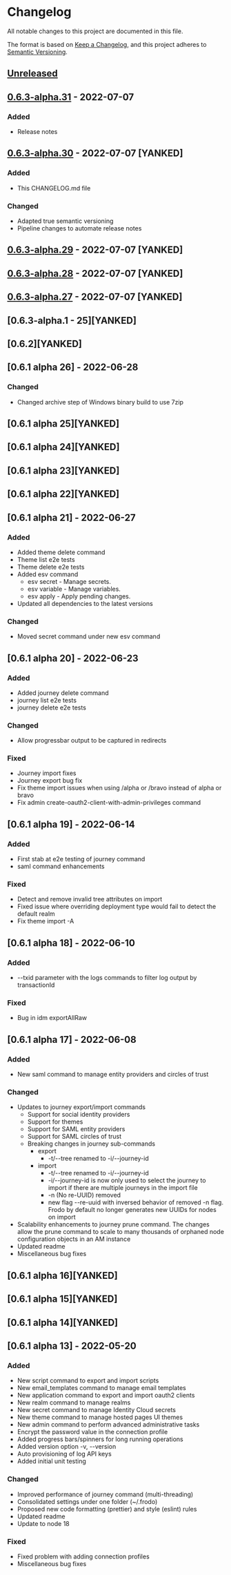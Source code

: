 # Changelog

All notable changes to this project are documented in this file.

The format is based on [Keep a Changelog](https://keepachangelog.com/en/1.0.0/),
and this project adheres to [Semantic Versioning](https://semver.org/spec/v2.0.0.html).

## [Unreleased]

## [0.6.3-alpha.31] - 2022-07-07

### Added

-   Release notes

## [0.6.3-alpha.30] - 2022-07-07 [YANKED]

### Added

-   This CHANGELOG.md file

### Changed

-   Adapted true semantic versioning
-   Pipeline changes to automate release notes

## [0.6.3-alpha.29] - 2022-07-07 [YANKED]

## [0.6.3-alpha.28] - 2022-07-07 [YANKED]

## [0.6.3-alpha.27] - 2022-07-07 [YANKED]

## [0.6.3-alpha.1 - 25][YANKED]

## [0.6.2][YANKED]

## [0.6.1 alpha 26] - 2022-06-28

### Changed

-   Changed archive step of Windows binary build to use 7zip

## [0.6.1 alpha 25][YANKED]

## [0.6.1 alpha 24][YANKED]

## [0.6.1 alpha 23][YANKED]

## [0.6.1 alpha 22][YANKED]

## [0.6.1 alpha 21] - 2022-06-27

### Added

-   Added theme delete command
-   Theme list e2e tests
-   Theme delete e2e tests
-   Added esv command
    -   esv secret - Manage secrets.
    -   esv variable - Manage variables.
    -   esv apply - Apply pending changes.
-   Updated all dependencies to the latest versions

### Changed

-   Moved secret command under new esv command

## [0.6.1 alpha 20] - 2022-06-23

### Added

-   Added journey delete command
-   journey list e2e tests
-   journey delete e2e tests

### Changed

-   Allow progressbar output to be captured in redirects

### Fixed

-   Journey import fixes
-   Journey export bug fix
-   Fix theme import issues when using /alpha or /bravo instead of alpha or bravo
-   Fix admin create-oauth2-client-with-admin-privileges command

## [0.6.1 alpha 19] - 2022-06-14

### Added

-   First stab at e2e testing of journey command
-   saml command enhancements

### Fixed

-   Detect and remove invalid tree attributes on import
-   Fixed issue where overriding deployment type would fail to detect the default realm
-   Fix theme import -A

## [0.6.1 alpha 18] - 2022-06-10

### Added

-   \--txid parameter with the logs commands to filter log output by transactionId

### Fixed

-   Bug in idm exportAllRaw

## [0.6.1 alpha 17] - 2022-06-08

### Added

-   New saml command to manage entity providers and circles of trust

### Changed

-   Updates to journey export/import commands
    -   Support for social identity providers
    -   Support for themes
    -   Support for SAML entity providers
    -   Support for SAML circles of trust
    -   Breaking changes in journey sub-commands
        -   export
            -   \-t/--tree renamed to -i/--journey-id
        -   import
            -   \-t/--tree renamed to -i/--journey-id
            -   \-i/--journey-id is now only used to select the journey to import if there are multiple journeys in the import file
            -   \-n (No re-UUID) removed
            -   new flag --re-uuid with inversed behavior of removed -n flag. Frodo by default no longer generates new UUIDs for nodes on import
-   Scalability enhancements to journey prune command. The changes allow the prune command to scale to many thousands of orphaned node configuration objects in an AM instance
-   Updated readme
-   Miscellaneous bug fixes

## [0.6.1 alpha 16][YANKED]

## [0.6.1 alpha 15][YANKED]

## [0.6.1 alpha 14][YANKED]

## [0.6.1 alpha 13] - 2022-05-20

### Added

-   New script command to export and import scripts
-   New email_templates command to manage email templates
-   New application command to export and import oauth2 clients
-   New realm command to manage realms
-   New secret command to manage Identity Cloud secrets
-   New theme command to manage hosted pages UI themes
-   New admin command to perform advanced administrative tasks
-   Encrypt the password value in the connection profile
-   Added progress bars/spinners for long running operations
-   Added version option -v, --version
-   Auto provisioning of log API keys
-   Added initial unit testing

### Changed

-   Improved performance of journey command (multi-threading)
-   Consolidated settings under one folder (~/.frodo)
-   Proposed new code formatting (prettier) and style (eslint) rules
-   Updated readme
-   Update to node 18

### Fixed

-   Fixed problem with adding connection profiles
-   Miscellaneous bug fixes

[Unreleased]: https://github.com/rockcarver/frodo/compare/v0.6.3-alpha.31...HEAD

[0.6.3-alpha.31]: https://github.com/rockcarver/frodo/compare/v0.6.3-alpha.30...v0.6.3-alpha.31

[0.6.3-alpha.30]: https://github.com/rockcarver/frodo/compare/v0.6.3-alpha.29...v0.6.3-alpha.30

[0.6.3-alpha.29]: https://github.com/vscheuber/frodo/compare/v0.6.3-alpha.28...v0.6.3-alpha.29

[0.6.3-alpha.28]: https://github.com/vscheuber/frodo/compare/v0.6.3-alpha.27...v0.6.3-alpha.28

[0.6.3-alpha.27]: https://github.com/vscheuber/frodo/compare/2098220af92e2be7603b97cbb22b85aea94ee5d2...v0.6.3-alpha.27
